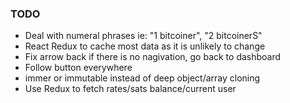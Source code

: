 ### TODO

- Deal with numeral phrases ie: "1 bitcoiner", "2 bitcoinerS"
- React Redux to cache most data as it is unlikely to change
- Fix arrow back if there is no nagivation, go back to dashboard
- Follow button everywhere
- immer or immutable instead of deep object/array cloning
- Use Redux to fetch rates/sats balance/current user